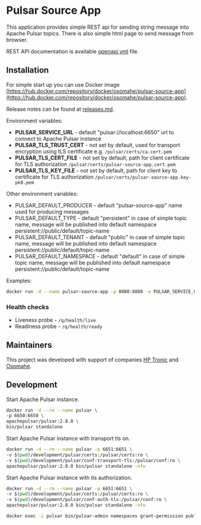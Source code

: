 # Pulsar Source App

This application provides simple REST api for sending string message into Apache Pulsar topics. There is also simple html page to send message from browser.

REST API documentation is available [openapi.yml](openapi.yml) file.

## Installation

For simple start up you can use Docker image [https://hub.docker.com/repository/docker/osomahe/pulsar-source-app](https://hub.docker.com/repository/docker/osomahe/pulsar-source-app).

Release notes can be found at [releases.md](releases.md). 

Environment variables:

* **PULSAR_SERVICE_URL** - default "pulsar://localhost:6650" url to connect to Apache Pulsar instance
* **PULSAR_TLS_TRUST_CERT** - not set by default, used for transport encryption using tLS certificate e.g. `/pulsar/certs/ca.cert.pem`
* **PULSAR_TLS_CERT_FILE** - not set by default, path for client certificate for TLS authorization `/pulsar/certs/pulsar-source-app.cert.pem`
* **PULSAR_TLS_KEY_FILE** - not set by default, path for client key to certificate for TLS authorization `/pulsar/certs/pulsar-source-app.key-pk8.pem`
  
Other environment variables:

* PULSAR_DEFAULT_PRODUCER - default "pulsar-source-app" name used for producing messages
* PULSAR_DEFAULT_TYPE - default "persistent" in case of simple topic name, message will be published into default namespace  persistent://public/default/topic-name
* PULSAR_DEFAULT_TENANT - default "public" in case of simple topic name, message will be published into default namespace  persistent://public/default/topic-name
* PULSAR_DEFAULT_NAMESPACE - default "default" in case of simple topic name, message will be published into default namespace  persistent://public/default/topic-name

Examples:
```bash
docker run -d --name pulsar-source-app -p 8080:8080 -e PULSAR_SERVICE_URL="pulsar://pulsarhostname:6650" osomahe/pulsar-source-app
```

### Health checks

* Liveness probe - `/q/health/live`
* Readiness probe - `/q/health/ready`

## Maintainers

This project was developed with support of companies [HP Tronic](http://www.hptronic.cz/) and [Osomahe](https://www.osomahe.com/).


## Development

Start Apache Pulsar instance.
```bash
docker run -d --rm --name pulsar \
-p 6650:6650 \
apachepulsar/pulsar:2.8.0 \
bin/pulsar standalone
```

Start Apache Pulsar instance with transport tls on.
```bash
docker run -d --rm --name pulsar -p 6651:6651 \
-v $(pwd)/development/pulsar/certs:/pulsar/certs:ro \
-v $(pwd)/development/pulsar/conf-transport-tls:/pulsar/conf:ro \
apachepulsar/pulsar:2.8.0 bin/pulsar standalone -nfw
```

Start Apache Pulsar instance with tls authorization.
```bash
docker run -d --rm --name pulsar -p 6651:6651 \
-v $(pwd)/development/pulsar/certs:/pulsar/certs:ro \
-v $(pwd)/development/pulsar/conf-auth-tls:/pulsar/conf:ro \
apachepulsar/pulsar:2.8.0 bin/pulsar standalone -nfw

docker exec -i pulsar bin/pulsar-admin namespaces grant-permission public/default --actions produce,consume --role pulsar-source-app
```